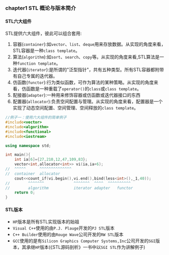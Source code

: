 ### chapter1 STL 概论与版本简介


#### STL六大组件

STL提供六大组件，彼此可以组合套用:
1. 容器(`container`):如`vector`、`list`、`deque`用来存放数据。从实现的角度来看，STL容器是一种`class template`。
2. 算法(`algorithm`):如`sort`、`search`、`copy`等。从实现的角度来看,STL算法是一种`function template`。
3. 迭代器(`iterator`):是所谓的"泛型指针"，共有五种类型。所有STL容器都附带有自己专属的迭代器。
4. 仿函数(`functor`):行为类似函数，可作为算法的某种策略。从实现的角度来看，仿函数是一种重载了`operator()`的`class`或`class template`。
5. 配接器(`adapter`):一种用来修饰容器或仿函数或迭代器接口的东西
6. 配置器(`allocator`):负责空间配置与管理。从实现的角度来看，配置器是一个实现了动态空间配置、空间管理、空间释放的`class template`。

```cpp
//例子一：使用六大组件的简单例子
#include<vector>
#include<algorithm>
#include<functional>
#include<iostream>

using namespace std;

int main(){
    int ia[6]={27,210,12,47,109,83};
    vector<int,allocator<int>> vi(ia,ia+6);
//  ^^^^^      ^^^^^^^^^^^^^^
//  container  allocator
    cout<<count_if(vi.begin(),vi.end(),bind(less<int>(),_1,40));
//        ^^^^^^^             ^^^^^^^  ^^^^  ^^^^^^^^^^
//        algorithm           iterator adapter   functor
    return 0;
}
```

#### STL版本

* `HP`版本是所有STL实现版本的始祖
* `Visual C++`使用的由`P.J. Plauge`开发的`PJ STL`版本
* `C++ Builder`使用的由`Rouge Wave`公司开发的`RW STL`版本
* `GCC`使用的是有`Silicon Graphics Computer Systems,Inc`公司开发的`SGI`版本，其承继`HP`版本(《STL源码剖析》一书中以`SGI STL`作为讲解例子)